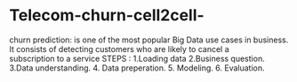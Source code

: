 # Telecom-churn-cell2cell-
churn prediction: is one of the most popular Big Data use cases in business. It consists of detecting customers who are likely to cancel a subscription to a service
STEPS :
1.Loading data
2.Business question.
3.Data understanding.
4. Data preperation.
5. Modeling.
6. Evaluation.
